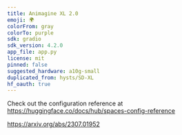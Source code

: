 ```yaml
---
title: Animagine XL 2.0
emoji: 🌍
colorFrom: gray
colorTo: purple
sdk: gradio
sdk_version: 4.2.0
app_file: app.py
license: mit
pinned: false
suggested_hardware: a10g-small
duplicated_from: hysts/SD-XL
hf_oauth: true
---
```


Check out the configuration reference at https://huggingface.co/docs/hub/spaces-config-reference

https://arxiv.org/abs/2307.01952

